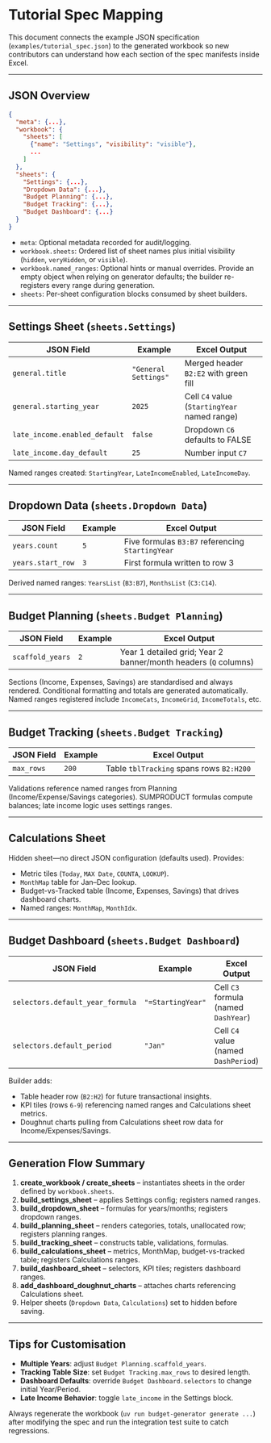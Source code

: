 # Tutorial Spec Mapping

This document connects the example JSON specification (`examples/tutorial_spec.json`) to the generated workbook so new contributors can understand how each section of the spec manifests inside Excel.

---

## JSON Overview

```json
{
  "meta": {...},
  "workbook": {
    "sheets": [
      {"name": "Settings", "visibility": "visible"},
      ...
    ]
  },
  "sheets": {
    "Settings": {...},
    "Dropdown Data": {...},
    "Budget Planning": {...},
    "Budget Tracking": {...},
    "Budget Dashboard": {...}
  }
}
```

- `meta`: Optional metadata recorded for audit/logging.
- `workbook.sheets`: Ordered list of sheet names plus initial visibility (`hidden`, `veryHidden`, or `visible`).
- `workbook.named_ranges`: Optional hints or manual overrides. Provide an empty object when relying on generator defaults; the builder re-registers every range during generation.
- `sheets`: Per-sheet configuration blocks consumed by sheet builders.

---

## Settings Sheet (`sheets.Settings`)

| JSON Field | Example | Excel Output |
|------------|---------|--------------|
| `general.title` | `"General Settings"` | Merged header `B2:E2` with green fill |
| `general.starting_year` | `2025` | Cell `C4` value (`StartingYear` named range) |
| `late_income.enabled_default` | `false` | Dropdown `C6` defaults to FALSE |
| `late_income.day_default` | `25` | Number input `C7` |

Named ranges created: `StartingYear`, `LateIncomeEnabled`, `LateIncomeDay`.

---

## Dropdown Data (`sheets.Dropdown Data`)

| JSON Field | Example | Excel Output |
|------------|---------|--------------|
| `years.count` | `5` | Five formulas `B3:B7` referencing `StartingYear` |
| `years.start_row` | `3` | First formula written to row 3 |

Derived named ranges: `YearsList` (`B3:B7`), `MonthsList` (`C3:C14`).

---

## Budget Planning (`sheets.Budget Planning`)

| JSON Field | Example | Excel Output |
|------------|---------|--------------|
| `scaffold_years` | `2` | Year 1 detailed grid; Year 2 banner/month headers (`Q` columns) |

Sections (Income, Expenses, Savings) are standardised and always rendered. Conditional formatting and totals are generated automatically. Named ranges registered include `IncomeCats`, `IncomeGrid`, `IncomeTotals`, etc.

---

## Budget Tracking (`sheets.Budget Tracking`)

| JSON Field | Example | Excel Output |
|------------|---------|--------------|
| `max_rows` | `200` | Table `tblTracking` spans rows `B2:H200` |

Validations reference named ranges from Planning (Income/Expense/Savings categories). SUMPRODUCT formulas compute balances; late income logic uses settings ranges.

---

## Calculations Sheet

Hidden sheet—no direct JSON configuration (defaults used). Provides:

- Metric tiles (`Today`, `MAX Date`, `COUNTA`, `LOOKUP`).
- `MonthMap` table for Jan–Dec lookup.
- Budget-vs-Tracked table (Income, Expenses, Savings) that drives dashboard charts.
- Named ranges: `MonthMap`, `MonthIdx`.

---

## Budget Dashboard (`sheets.Budget Dashboard`)

| JSON Field | Example | Excel Output |
|------------|---------|--------------|
| `selectors.default_year_formula` | `"=StartingYear"` | Cell `C3` formula (named `DashYear`) |
| `selectors.default_period` | `"Jan"` | Cell `C4` value (named `DashPeriod`) |

Builder adds:

- Table header row (`B2:H2`) for future transactional insights.
- KPI tiles (rows `6-9`) referencing named ranges and Calculations sheet metrics.
- Doughnut charts pulling from Calculations sheet row data for Income/Expenses/Savings.

---

## Generation Flow Summary

1. **create_workbook / create_sheets** – instantiates sheets in the order defined by `workbook.sheets`.
2. **build_settings_sheet** – applies Settings config; registers named ranges.
3. **build_dropdown_sheet** – formulas for years/months; registers dropdown ranges.
4. **build_planning_sheet** – renders categories, totals, unallocated row; registers planning ranges.
5. **build_tracking_sheet** – constructs table, validations, formulas.
6. **build_calculations_sheet** – metrics, MonthMap, budget-vs-tracked table; registers Calculations ranges.
7. **build_dashboard_sheet** – selectors, KPI tiles; registers dashboard ranges.
8. **add_dashboard_doughnut_charts** – attaches charts referencing Calculations sheet.
9. Helper sheets (`Dropdown Data`, `Calculations`) set to hidden before saving.

---

## Tips for Customisation

- **Multiple Years**: adjust `Budget Planning.scaffold_years`.
- **Tracking Table Size**: set `Budget Tracking.max_rows` to desired length.
- **Dashboard Defaults**: override `Budget Dashboard.selectors` to change initial Year/Period.
- **Late Income Behavior**: toggle `late_income` in the Settings block.

Always regenerate the workbook (`uv run budget-generator generate ...`) after modifying the spec and run the integration test suite to catch regressions.
